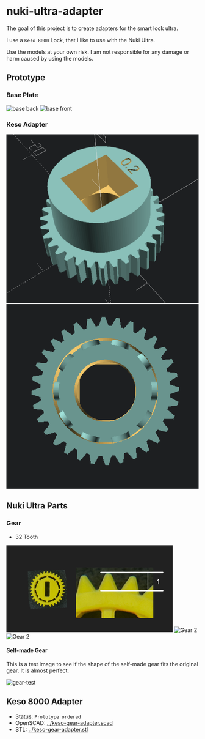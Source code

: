# nuki-ultra-adapter

The goal of this project is to create adapters for the smart lock ultra.

I use a `Keso 8000` Lock, that I like to use with the Nuki Ultra.

Use the models at your own risk. I am not responsible for any damage or harm caused by using the models.

## Prototype

### Base Plate
![base back](./img/base-back.png)
![base front](./img/base-front.png)

### Keso Adapter
![Keso Adapter 1](./img/keso-gear-adapter.png)
![Keso Adapter 1](./img/keso-gear-adapter-2.png)

## Nuki Ultra Parts

### Gear

- 32 Tooth

![Gear 1](./img/nuki-gear-1.png)
![Gear 2](./img/nuki-gear-2.png)
![Gear 2](./img/nuki-gear-3.png)


#### Self-made Gear

This is a test image to see if the shape of the self-made gear fits the original gear.
It is almost perfect.

![gear-test](./img/gear-test.png)

## Keso 8000 Adapter

- Status: `Prototype ordered`
- OpenSCAD: [../keso-gear-adapter.scad](keso-gear-adapter.scad)
- STL: [../keso-gear-adapter.stl](keso-gear-adapter.stl)
